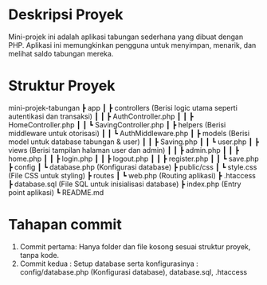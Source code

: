 
# Deskripsi Proyek  
Mini-projek ini adalah aplikasi tabungan sederhana yang dibuat dengan PHP. Aplikasi ini memungkinkan pengguna untuk menyimpan, menarik, dan melihat saldo tabungan mereka.

# Struktur Proyek  
mini-projek-tabungan
┣ app
┃ ┣ controllers (Berisi logic utama seperti autentikasi dan transaksi)
┃ ┃ ┣ AuthController.php
┃ ┃ ┣ HomeController.php
┃ ┃ ┗ SavingController.php
┃ ┣ helpers (Berisi middleware untuk otorisasi)
┃ ┃ ┗ AuthMiddleware.php
┃ ┣ models (Berisi model untuk database tabungan & user)
┃ ┃ ┣ Saving.php
┃ ┃ ┗ user.php
┃ ┣ views (Berisi tampilan halaman user dan admin)
┃ ┃ ┣ admin.php
┃ ┃ ┣ home.php
┃ ┃ ┣ login.php
┃ ┃ ┣ logout.php
┃ ┃ ┣ register.php
┃ ┃ ┗ save.php
┣ config
┃ ┗ database.php (Konfigurasi database)
┣ public/css
┃ ┗ style.css (File CSS untuk styling)
┣ routes
┃ ┗ web.php (Routing aplikasi)
┣ .htaccess
┣ database.sql (File SQL untuk inisialisasi database)
┣ index.php (Entry point aplikasi)
┗ README.md


# Tahapan commit 

1. Commit pertama: Hanya folder dan file kosong sesuai struktur proyek, tanpa kode.
2. Commit kedua : Setup database serta konfigurasinya : config/database.php (Konfigurasi database), database.sql, .htaccess 

